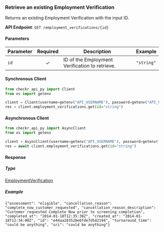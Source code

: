 
### Retrieve an existing Employment Verification <a name="get"></a>

Returns an existing Employment Verification with the input ID.


**API Endpoint**: `GET /employment_verifications/{id}`

#### Parameters

| Parameter | Required | Description | Example |
|-----------|:--------:|-------------|--------|
| `id` | ✓ | ID of the Employment Verification to retrieve. | `"string"` |

#### Synchronous Client

```python
from checkr_api_py import Client
from os import getenv

client = Client(username=getenv("API_USERNAME"), password=getenv("API_PASSWORD"))
res = client.employment_verifications.get(id="string")

```

#### Asynchronous Client

```python
from checkr_api_py import AsyncClient
from os import getenv

client = AsyncClient(username=getenv("API_USERNAME"), password=getenv("API_PASSWORD"))
res = await client.employment_verifications.get(id="string")

```

#### Response

##### Type
[EmploymentVerification](/checkr_api_py/types/models/employment_verification.py)

##### Example
`{"assessment": "eligible", "cancellation_reason": "complete_now_customer_requested", "cancellation_reason_description": "Customer requested Complete Now prior to screening completion", "completed_at": "2014-01-18T12:35:30Z", "created_at": "2014-01-18T12:34:00Z", "id": "e44aa283528e6fde7d542194", "turnaround_time": "could be anything", "uri": "could be anything"}`
